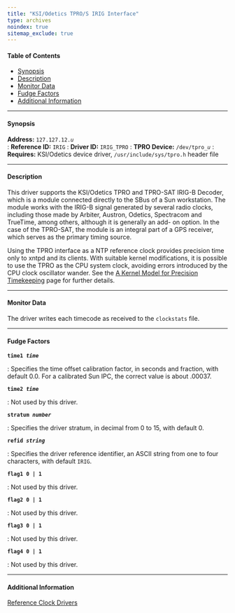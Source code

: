 ```yaml
---
title: "KSI/Odetics TPRO/S IRIG Interface"
type: archives
noindex: true 
sitemap_exclude: true
---
```


#### Table of Contents

*   [Synopsis](/documentation/3-5.93e/driver12/#synopsis)
*   [Description](/documentation/3-5.93e/driver12/#description)
*   [Monitor Data](/documentation/3-5.93e/driver12/#monitor-data)
*   [Fudge Factors](/documentation/3-5.93e/driver12/#fudge-factors)
*   [Additional Information](/documentation/3-5.93e/driver12/#additional-information)

* * *

#### Synopsis

**Address:** <code>127.127.12._u_</code>  
: **Reference ID:** <code>IRIG</code>
: **Driver ID:** <code>IRIG_TPRO</code>
: **TPRO Device:** <code>/dev/tpro\__u_</code>
: **Requires:** KSI/Odetics device driver, <code>/usr/include/sys/tpro.h</code> header file

* * *

#### Description

This driver supports the KSI/Odetics TPRO and TPRO-SAT IRIG-B Decoder, which is a module connected directly to the SBus of a Sun workstation. The module works with the IRIG-B signal generated by several radio clocks, including those made by Arbiter, Austron, Odetics, Spectracom and TrueTime, among others, although it is generally an add- on option. In the case of the TPRO-SAT, the module is an integral part of a GPS receiver, which serves as the primary timing source. 

Using the TPRO interface as a NTP reference clock provides precision time only to xntpd and its clients. With suitable kernel modifications, it is possible to use the TPRO as the CPU system clock, avoiding errors introduced by the CPU clock oscillator wander. See the [A Kernel Model for Precision Timekeeping](/documentation/3-5.93e/kern/) page for further details.

* * *

#### Monitor Data

The driver writes each timecode as received to the <code>clockstats</code> file. 

* * *

#### Fudge Factors

<code>**time1 _time_**</code>

: Specifies the time offset calibration factor, in seconds and fraction, with default 0.0. For a calibrated Sun IPC, the correct value is about .00037.

<code>**time2 _time_**</code>

: Not used by this driver.

<code>**stratum _number_**</code>

: Specifies the driver stratum, in decimal from 0 to 15, with default 0.

<code>**refid _string_**</code>

: Specifies the driver reference identifier, an ASCII string from one to four characters, with default <code>IRIG</code>.

<code>**flag1 0 | 1**</code>

: Not used by this driver.

<code>**flag2 0 | 1**</code>

: Not used by this driver.

<code>**flag3 0 | 1**</code>

: Not used by this driver.

<code>**flag4 0 | 1**</code>

: Not used by this driver.

* * *

#### Additional Information

[Reference Clock Drivers](/documentation/3-5.93e/refclock/)